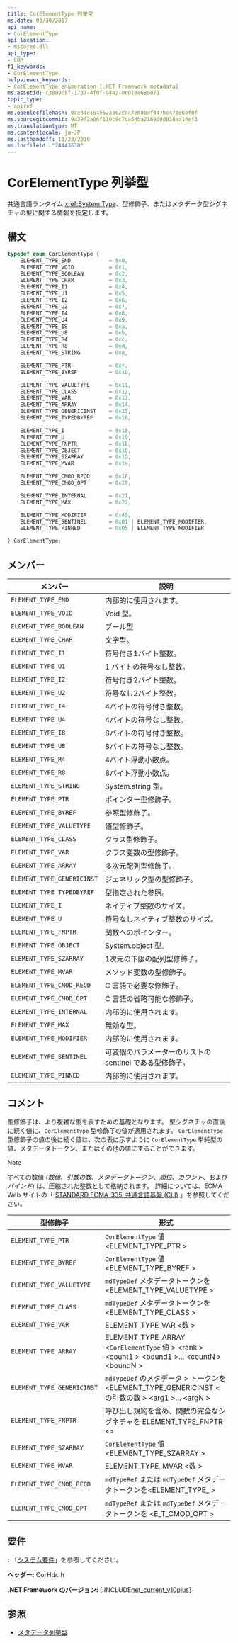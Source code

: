 ```yaml
---
title: CorElementType 列挙型
ms.date: 03/30/2017
api_name:
- CorElementType
api_location:
- mscoree.dll
api_type:
- COM
f1_keywords:
- CorElementType
helpviewer_keywords:
- CorElementType enumeration [.NET Framework metadata]
ms.assetid: c3809c8f-1737-4f0f-9442-0c01ee689871
topic_type:
- apiref
ms.openlocfilehash: 0ce84e1545523302cd47e60b9f047bc470e6bf0f
ms.sourcegitcommit: 9a39f2a06f110c9c7ca54ba216900d038aa14ef3
ms.translationtype: MT
ms.contentlocale: ja-JP
ms.lasthandoff: 11/23/2019
ms.locfileid: "74443630"
---
```

# <a name="corelementtype-enumeration"></a>CorElementType 列挙型

共通言語ランタイム <xref:System.Type>、型修飾子、またはメタデータ型シグネチャの型に関する情報を指定します。

## <a name="syntax"></a>構文

```cpp
typedef enum CorElementType {
    ELEMENT_TYPE_END            = 0x0,
    ELEMENT_TYPE_VOID           = 0x1,
    ELEMENT_TYPE_BOOLEAN        = 0x2,
    ELEMENT_TYPE_CHAR           = 0x3,
    ELEMENT_TYPE_I1             = 0x4,
    ELEMENT_TYPE_U1             = 0x5,
    ELEMENT_TYPE_I2             = 0x6,
    ELEMENT_TYPE_U2             = 0x7,
    ELEMENT_TYPE_I4             = 0x8,
    ELEMENT_TYPE_U4             = 0x9,
    ELEMENT_TYPE_I8             = 0xa,
    ELEMENT_TYPE_U8             = 0xb,
    ELEMENT_TYPE_R4             = 0xc,
    ELEMENT_TYPE_R8             = 0xd,
    ELEMENT_TYPE_STRING         = 0xe,

    ELEMENT_TYPE_PTR            = 0xf,
    ELEMENT_TYPE_BYREF          = 0x10,

    ELEMENT_TYPE_VALUETYPE      = 0x11,
    ELEMENT_TYPE_CLASS          = 0x12,
    ELEMENT_TYPE_VAR            = 0x13,
    ELEMENT_TYPE_ARRAY          = 0x14,
    ELEMENT_TYPE_GENERICINST    = 0x15,
    ELEMENT_TYPE_TYPEDBYREF     = 0x16,

    ELEMENT_TYPE_I              = 0x18,
    ELEMENT_TYPE_U              = 0x19,
    ELEMENT_TYPE_FNPTR          = 0x1B,
    ELEMENT_TYPE_OBJECT         = 0x1C,
    ELEMENT_TYPE_SZARRAY        = 0x1D,
    ELEMENT_TYPE_MVAR           = 0x1e,

    ELEMENT_TYPE_CMOD_REQD      = 0x1F,
    ELEMENT_TYPE_CMOD_OPT       = 0x20,

    ELEMENT_TYPE_INTERNAL       = 0x21,
    ELEMENT_TYPE_MAX            = 0x22,

    ELEMENT_TYPE_MODIFIER       = 0x40,
    ELEMENT_TYPE_SENTINEL       = 0x01 | ELEMENT_TYPE_MODIFIER,
    ELEMENT_TYPE_PINNED         = 0x05 | ELEMENT_TYPE_MODIFIER

} CorElementType;
```

## <a name="members"></a>メンバー

|メンバー|説明|
|------------|-----------------|
|`ELEMENT_TYPE_END`|内部的に使用されます。|
|`ELEMENT_TYPE_VOID`|Void 型。|
|`ELEMENT_TYPE_BOOLEAN`|ブール型|
|`ELEMENT_TYPE_CHAR`|文字型。|
|`ELEMENT_TYPE_I1`|符号付き1バイト整数。|
|`ELEMENT_TYPE_U1`|1 バイトの符号なし整数。|
|`ELEMENT_TYPE_I2`|符号付き2バイト整数。|
|`ELEMENT_TYPE_U2`|符号なし2バイト整数。|
|`ELEMENT_TYPE_I4`|4バイトの符号付き整数。|
|`ELEMENT_TYPE_U4`|4バイトの符号なし整数。|
|`ELEMENT_TYPE_I8`|8バイトの符号付き整数。|
|`ELEMENT_TYPE_U8`|8バイトの符号なし整数。|
|`ELEMENT_TYPE_R4`|4バイト浮動小数点。|
|`ELEMENT_TYPE_R8`|8バイト浮動小数点。|
|`ELEMENT_TYPE_STRING`|System.string 型。|
|`ELEMENT_TYPE_PTR`|ポインター型修飾子。|
|`ELEMENT_TYPE_BYREF`|参照型修飾子。|
|`ELEMENT_TYPE_VALUETYPE`|値型修飾子。|
|`ELEMENT_TYPE_CLASS`|クラス型修飾子。|
|`ELEMENT_TYPE_VAR`|クラス変数の型修飾子。|
|`ELEMENT_TYPE_ARRAY`|多次元配列型修飾子。|
|`ELEMENT_TYPE_GENERICINST`|ジェネリック型の型修飾子。|
|`ELEMENT_TYPE_TYPEDBYREF`|型指定された参照。|
|`ELEMENT_TYPE_I`|ネイティブ整数のサイズ。|
|`ELEMENT_TYPE_U`|符号なしネイティブ整数のサイズ。|
|`ELEMENT_TYPE_FNPTR`|関数へのポインター。|
|`ELEMENT_TYPE_OBJECT`|System.object 型。|
|`ELEMENT_TYPE_SZARRAY`|1次元の下限の配列型修飾子。|
|`ELEMENT_TYPE_MVAR`|メソッド変数の型修飾子。|
|`ELEMENT_TYPE_CMOD_REQD`|C 言語で必要な修飾子。|
|`ELEMENT_TYPE_CMOD_OPT`|C 言語の省略可能な修飾子。|
|`ELEMENT_TYPE_INTERNAL`|内部的に使用されます。|
|`ELEMENT_TYPE_MAX`|無効な型。|
|`ELEMENT_TYPE_MODIFIER`|内部的に使用されます。|
|`ELEMENT_TYPE_SENTINEL`|可変個のパラメーターのリストの sentinel である型修飾子。|
|`ELEMENT_TYPE_PINNED`|内部的に使用されます。|

## <a name="remarks"></a>コメント

型修飾子は、より複雑な型を表すための基礎となります。 型シグネチャの直後に続く値に、`CorElementType` 型修飾子の値が適用されます。 `CorElementType` 型修飾子の値の後に続く値は、次の表に示すように `CorElementType` 単純型の値、メタデータトークン、またはその他の値にすることができます。

> [!NOTE]
> すべての数値 (*数値*、*引数の数*、*メタデータトークン*、*順位*、*カウント*、および*バインド*) は、圧縮された整数として格納されます。 詳細については、ECMA Web サイトの「 [STANDARD ECMA-335-共通言語基盤 (CLI)](https://go.microsoft.com/fwlink/?LinkID=116487) 」を参照してください。

|型修飾子|形式|
|-------------------|------------|
|`ELEMENT_TYPE_PTR`|`CorElementType` 値 \<ELEMENT_TYPE_PTR >|
|`ELEMENT_TYPE_BYREF`|`CorElementType` 値 \<ELEMENT_TYPE_BYREF >|
|`ELEMENT_TYPE_VALUETYPE`|`mdTypeDef` メタデータトークンを \<ELEMENT_TYPE_VALUETYPE >|
|`ELEMENT_TYPE_CLASS`|`mdTypeDef` メタデータトークンを \<ELEMENT_TYPE_CLASS >|
|`ELEMENT_TYPE_VAR`|ELEMENT_TYPE_VAR \<数 >|
|`ELEMENT_TYPE_ARRAY`|ELEMENT_TYPE_ARRAY \<`CorElementType` 値 > \<rank > \<count1 > \<bound1 >... \<countN > \<boundN >|
|`ELEMENT_TYPE_GENERICINST`|`mdTypeDef` のメタデータ > トークンを \<ELEMENT_TYPE_GENERICINST \<の引数の数 > \<arg1 >... \<argN >|
|`ELEMENT_TYPE_FNPTR`|呼び出し規約を含め、関数の完全なシグネチャを ELEMENT_TYPE_FNPTR \<>|
|`ELEMENT_TYPE_SZARRAY`|`CorElementType` 値 \<ELEMENT_TYPE_SZARRAY >|
|`ELEMENT_TYPE_MVAR`|ELEMENT_TYPE_MVAR \<数 >|
|`ELEMENT_TYPE_CMOD_REQD`|`mdTypeRef` または `mdTypeDef` メタデータトークンを\<ELEMENT_TYPE_ >|
|`ELEMENT_TYPE_CMOD_OPT`|`mdTypeRef` または `mdTypeDef` メタデータトークンを \<E_T_CMOD_OPT >|

## <a name="requirements"></a>要件

**:** 「[システム要件](../../../../docs/framework/get-started/system-requirements.md)」を参照してください。

**ヘッダー:** CorHdr. h

**.NET Framework のバージョン:** [!INCLUDE[net_current_v10plus](../../../../includes/net-current-v10plus-md.md)]

## <a name="see-also"></a>参照

- [メタデータ列挙型](../../../../docs/framework/unmanaged-api/metadata/metadata-enumerations.md)
